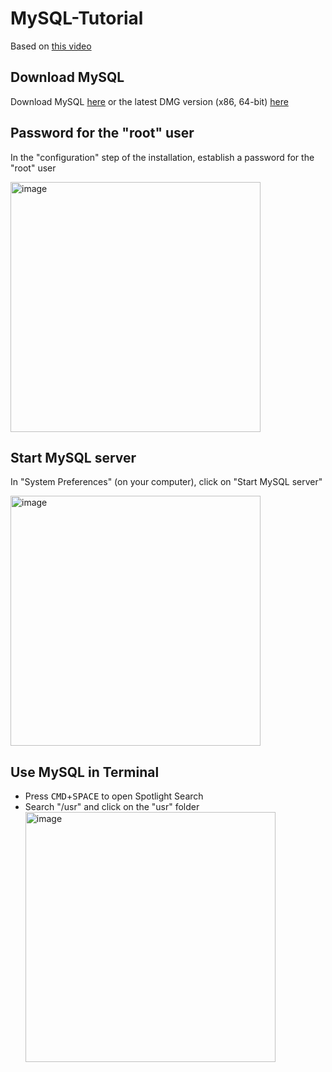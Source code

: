 # MySQL-Tutorial

Based on [this video](https://youtu.be/8UT-oZzDW6c)

## Download MySQL
Download MySQL [here](https://dev.mysql.com/get/Downloads/MySQL-8.0/mysql-8.0.28-macos11-x86_64.dmg) or the latest DMG version (x86, 64-bit) [here](https://dev.mysql.com/downloads/mysql/)

## Password for the "root" user
In the "configuration" step of the installation, establish a password for the "root" user

<img width="400" alt="image" src="https://user-images.githubusercontent.com/65092569/163596060-55629278-cabc-4d71-a999-20f0061af1da.png">

## Start MySQL server
In "System Preferences" (on your computer), click on "Start MySQL server"

<img width="400" alt="image" src="https://user-images.githubusercontent.com/65092569/163597431-172041da-2889-493e-950a-51c25d0ceeaa.png">

## Use MySQL in Terminal
- Press <kbd>CMD</kbd>+<kbd>SPACE</kbd> to open Spotlight Search
- Search "/usr" and click on the "usr" folder
  <img width="400" alt="image" src="https://user-images.githubusercontent.com/65092569/163598090-fa4fb5ea-cefe-4165-afed-8d0dd477f66c.png">
